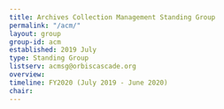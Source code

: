 ```yaml
---
title: Archives Collection Management Standing Group
permalink: "/acm/"
layout: group
group-id: acm
established: 2019 July
type: Standing Group
listserv: acmsg@orbiscascade.org
overview: 
timeline: FY2020 (July 2019 - June 2020)
chair: 
---
```


